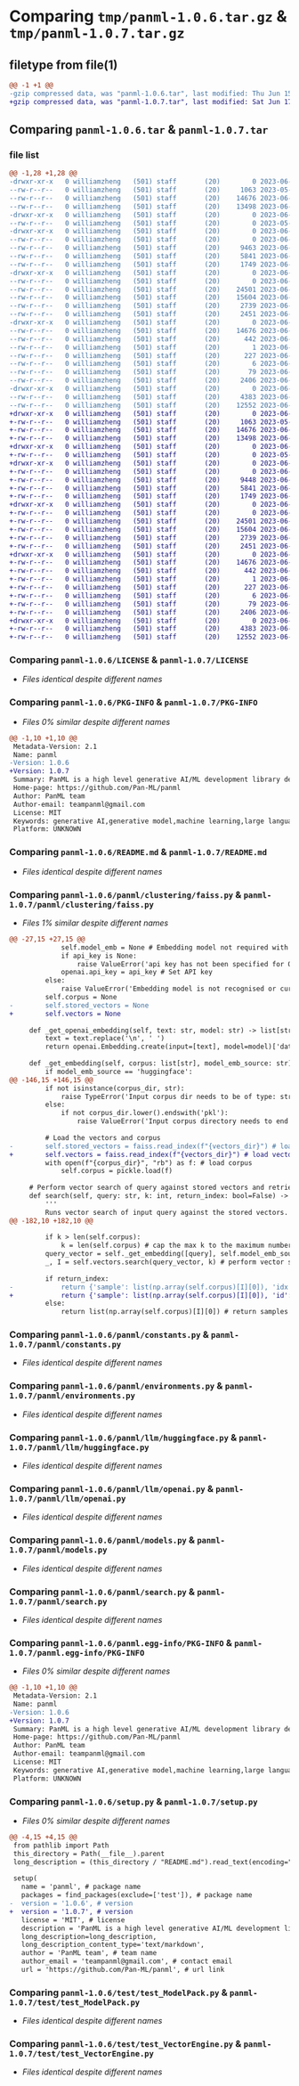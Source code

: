 # Comparing `tmp/panml-1.0.6.tar.gz` & `tmp/panml-1.0.7.tar.gz`

## filetype from file(1)

```diff
@@ -1 +1 @@
-gzip compressed data, was "panml-1.0.6.tar", last modified: Thu Jun 15 12:38:30 2023, max compression
+gzip compressed data, was "panml-1.0.7.tar", last modified: Sat Jun 17 04:41:07 2023, max compression
```

## Comparing `panml-1.0.6.tar` & `panml-1.0.7.tar`

### file list

```diff
@@ -1,28 +1,28 @@
-drwxr-xr-x   0 williamzheng   (501) staff       (20)        0 2023-06-15 12:38:30.417726 panml-1.0.6/
--rw-r--r--   0 williamzheng   (501) staff       (20)     1063 2023-05-11 06:11:04.000000 panml-1.0.6/LICENSE
--rw-r--r--   0 williamzheng   (501) staff       (20)    14676 2023-06-15 12:38:30.418068 panml-1.0.6/PKG-INFO
--rw-r--r--   0 williamzheng   (501) staff       (20)    13498 2023-06-05 12:56:17.000000 panml-1.0.6/README.md
-drwxr-xr-x   0 williamzheng   (501) staff       (20)        0 2023-06-15 12:38:30.411833 panml-1.0.6/panml/
--rw-r--r--   0 williamzheng   (501) staff       (20)        0 2023-05-19 12:08:24.000000 panml-1.0.6/panml/__init__.py
-drwxr-xr-x   0 williamzheng   (501) staff       (20)        0 2023-06-15 12:38:30.414306 panml-1.0.6/panml/clustering/
--rw-r--r--   0 williamzheng   (501) staff       (20)        0 2023-06-08 13:09:32.000000 panml-1.0.6/panml/clustering/__init__.py
--rw-r--r--   0 williamzheng   (501) staff       (20)     9463 2023-06-15 12:36:48.000000 panml-1.0.6/panml/clustering/faiss.py
--rw-r--r--   0 williamzheng   (501) staff       (20)     5841 2023-06-08 13:09:32.000000 panml-1.0.6/panml/constants.py
--rw-r--r--   0 williamzheng   (501) staff       (20)     1749 2023-06-08 13:09:32.000000 panml-1.0.6/panml/environments.py
-drwxr-xr-x   0 williamzheng   (501) staff       (20)        0 2023-06-15 12:38:30.415993 panml-1.0.6/panml/llm/
--rw-r--r--   0 williamzheng   (501) staff       (20)        0 2023-06-08 13:09:32.000000 panml-1.0.6/panml/llm/__init__.py
--rw-r--r--   0 williamzheng   (501) staff       (20)    24501 2023-06-15 12:36:48.000000 panml-1.0.6/panml/llm/huggingface.py
--rw-r--r--   0 williamzheng   (501) staff       (20)    15604 2023-06-14 02:30:39.000000 panml-1.0.6/panml/llm/openai.py
--rw-r--r--   0 williamzheng   (501) staff       (20)     2739 2023-06-11 00:13:19.000000 panml-1.0.6/panml/models.py
--rw-r--r--   0 williamzheng   (501) staff       (20)     2451 2023-06-08 13:09:32.000000 panml-1.0.6/panml/search.py
-drwxr-xr-x   0 williamzheng   (501) staff       (20)        0 2023-06-15 12:38:30.413542 panml-1.0.6/panml.egg-info/
--rw-r--r--   0 williamzheng   (501) staff       (20)    14676 2023-06-15 12:38:30.000000 panml-1.0.6/panml.egg-info/PKG-INFO
--rw-r--r--   0 williamzheng   (501) staff       (20)      442 2023-06-15 12:38:30.000000 panml-1.0.6/panml.egg-info/SOURCES.txt
--rw-r--r--   0 williamzheng   (501) staff       (20)        1 2023-06-15 12:38:30.000000 panml-1.0.6/panml.egg-info/dependency_links.txt
--rw-r--r--   0 williamzheng   (501) staff       (20)      227 2023-06-15 12:38:30.000000 panml-1.0.6/panml.egg-info/requires.txt
--rw-r--r--   0 williamzheng   (501) staff       (20)        6 2023-06-15 12:38:30.000000 panml-1.0.6/panml.egg-info/top_level.txt
--rw-r--r--   0 williamzheng   (501) staff       (20)       79 2023-06-15 12:38:30.419240 panml-1.0.6/setup.cfg
--rw-r--r--   0 williamzheng   (501) staff       (20)     2406 2023-06-15 12:36:48.000000 panml-1.0.6/setup.py
-drwxr-xr-x   0 williamzheng   (501) staff       (20)        0 2023-06-15 12:38:30.417198 panml-1.0.6/test/
--rw-r--r--   0 williamzheng   (501) staff       (20)     4383 2023-06-07 05:36:34.000000 panml-1.0.6/test/test_ModelPack.py
--rw-r--r--   0 williamzheng   (501) staff       (20)    12552 2023-06-15 12:36:48.000000 panml-1.0.6/test/test_VectorEngine.py
+drwxr-xr-x   0 williamzheng   (501) staff       (20)        0 2023-06-17 04:41:07.215625 panml-1.0.7/
+-rw-r--r--   0 williamzheng   (501) staff       (20)     1063 2023-05-11 06:11:04.000000 panml-1.0.7/LICENSE
+-rw-r--r--   0 williamzheng   (501) staff       (20)    14676 2023-06-17 04:41:07.215939 panml-1.0.7/PKG-INFO
+-rw-r--r--   0 williamzheng   (501) staff       (20)    13498 2023-06-05 12:56:17.000000 panml-1.0.7/README.md
+drwxr-xr-x   0 williamzheng   (501) staff       (20)        0 2023-06-17 04:41:07.209970 panml-1.0.7/panml/
+-rw-r--r--   0 williamzheng   (501) staff       (20)        0 2023-05-19 12:08:24.000000 panml-1.0.7/panml/__init__.py
+drwxr-xr-x   0 williamzheng   (501) staff       (20)        0 2023-06-17 04:41:07.212626 panml-1.0.7/panml/clustering/
+-rw-r--r--   0 williamzheng   (501) staff       (20)        0 2023-06-08 13:09:32.000000 panml-1.0.7/panml/clustering/__init__.py
+-rw-r--r--   0 williamzheng   (501) staff       (20)     9448 2023-06-17 04:40:13.000000 panml-1.0.7/panml/clustering/faiss.py
+-rw-r--r--   0 williamzheng   (501) staff       (20)     5841 2023-06-08 13:09:32.000000 panml-1.0.7/panml/constants.py
+-rw-r--r--   0 williamzheng   (501) staff       (20)     1749 2023-06-08 13:09:32.000000 panml-1.0.7/panml/environments.py
+drwxr-xr-x   0 williamzheng   (501) staff       (20)        0 2023-06-17 04:41:07.214082 panml-1.0.7/panml/llm/
+-rw-r--r--   0 williamzheng   (501) staff       (20)        0 2023-06-08 13:09:32.000000 panml-1.0.7/panml/llm/__init__.py
+-rw-r--r--   0 williamzheng   (501) staff       (20)    24501 2023-06-15 12:36:48.000000 panml-1.0.7/panml/llm/huggingface.py
+-rw-r--r--   0 williamzheng   (501) staff       (20)    15604 2023-06-14 02:30:39.000000 panml-1.0.7/panml/llm/openai.py
+-rw-r--r--   0 williamzheng   (501) staff       (20)     2739 2023-06-11 00:13:19.000000 panml-1.0.7/panml/models.py
+-rw-r--r--   0 williamzheng   (501) staff       (20)     2451 2023-06-08 13:09:32.000000 panml-1.0.7/panml/search.py
+drwxr-xr-x   0 williamzheng   (501) staff       (20)        0 2023-06-17 04:41:07.211812 panml-1.0.7/panml.egg-info/
+-rw-r--r--   0 williamzheng   (501) staff       (20)    14676 2023-06-17 04:41:07.000000 panml-1.0.7/panml.egg-info/PKG-INFO
+-rw-r--r--   0 williamzheng   (501) staff       (20)      442 2023-06-17 04:41:07.000000 panml-1.0.7/panml.egg-info/SOURCES.txt
+-rw-r--r--   0 williamzheng   (501) staff       (20)        1 2023-06-17 04:41:07.000000 panml-1.0.7/panml.egg-info/dependency_links.txt
+-rw-r--r--   0 williamzheng   (501) staff       (20)      227 2023-06-17 04:41:07.000000 panml-1.0.7/panml.egg-info/requires.txt
+-rw-r--r--   0 williamzheng   (501) staff       (20)        6 2023-06-17 04:41:07.000000 panml-1.0.7/panml.egg-info/top_level.txt
+-rw-r--r--   0 williamzheng   (501) staff       (20)       79 2023-06-17 04:41:07.216999 panml-1.0.7/setup.cfg
+-rw-r--r--   0 williamzheng   (501) staff       (20)     2406 2023-06-17 04:40:13.000000 panml-1.0.7/setup.py
+drwxr-xr-x   0 williamzheng   (501) staff       (20)        0 2023-06-17 04:41:07.215102 panml-1.0.7/test/
+-rw-r--r--   0 williamzheng   (501) staff       (20)     4383 2023-06-07 05:36:34.000000 panml-1.0.7/test/test_ModelPack.py
+-rw-r--r--   0 williamzheng   (501) staff       (20)    12552 2023-06-15 12:36:48.000000 panml-1.0.7/test/test_VectorEngine.py
```

### Comparing `panml-1.0.6/LICENSE` & `panml-1.0.7/LICENSE`

 * *Files identical despite different names*

### Comparing `panml-1.0.6/PKG-INFO` & `panml-1.0.7/PKG-INFO`

 * *Files 0% similar despite different names*

```diff
@@ -1,10 +1,10 @@
 Metadata-Version: 2.1
 Name: panml
-Version: 1.0.6
+Version: 1.0.7
 Summary: PanML is a high level generative AI/ML development library designed for ease of use and fast experimentation.
 Home-page: https://github.com/Pan-ML/panml
 Author: PanML team
 Author-email: teampanml@gmail.com
 License: MIT
 Keywords: generative AI,generative model,machine learning,large language model,LLM,prompt engineering,fine tuning,prompt tuning,retrieval augmentation,AI safety,AI alignment
 Platform: UNKNOWN
```

### Comparing `panml-1.0.6/README.md` & `panml-1.0.7/README.md`

 * *Files identical despite different names*

### Comparing `panml-1.0.6/panml/clustering/faiss.py` & `panml-1.0.7/panml/clustering/faiss.py`

 * *Files 1% similar despite different names*

```diff
@@ -27,15 +27,15 @@
             self.model_emb = None # Embedding model not required with third party API functions
             if api_key is None:
                 raise ValueError('api key has not been specified for OpenAI model call')
             openai.api_key = api_key # Set API key
         else:
             raise ValueError('Embedding model is not recognised or currently supported')
         self.corpus = None
-        self.stored_vectors = None
+        self.vectors = None
         
     def _get_openai_embedding(self, text: str, model: str) -> list[str]:
         text = text.replace('\n', ' ')
         return openai.Embedding.create(input=[text], model=model)['data'][0]['embedding']
     
     def _get_embedding(self, corpus: list[str], model_emb_source: str) -> np.array:
         if model_emb_source == 'huggingface':
@@ -146,15 +146,15 @@
         if not isinstance(corpus_dir, str):
             raise TypeError('Input corpus dir needs to be of type: str')
         else:
             if not corpus_dir.lower().endswith('pkl'):
                 raise ValueError('Input corpus directory needs to end with .pkl')
         
         # Load the vectors and corpus
-        self.stored_vectors = faiss.read_index(f"{vectors_dir}") # load vectors
+        self.vectors = faiss.read_index(f"{vectors_dir}") # load vectors
         with open(f"{corpus_dir}", "rb") as f: # load corpus
             self.corpus = pickle.load(f)
 
     # Perform vector search of query against stored vectors and retrieve top k results
     def search(self, query: str, k: int, return_index: bool=False) -> Union[list[str], dict[str, str]]:
         '''
         Runs vector search of input query against the stored vectors.
@@ -182,10 +182,10 @@
             
         if k > len(self.corpus):
             k = len(self.corpus) # cap the max k to the maximum number of documents in the corpus store
         query_vector = self._get_embedding([query], self.model_emb_source) # embed input vector
         _, I = self.vectors.search(query_vector, k) # perform vector search
 
         if return_index:
-            return {'sample': list(np.array(self.corpus)[I][0]), 'idx': list(I[0])} # return samples and idx
+            return {'sample': list(np.array(self.corpus)[I][0]), 'id': list(I[0])} # return samples and idx
         else:
             return list(np.array(self.corpus)[I][0]) # return samples only
```

### Comparing `panml-1.0.6/panml/constants.py` & `panml-1.0.7/panml/constants.py`

 * *Files identical despite different names*

### Comparing `panml-1.0.6/panml/environments.py` & `panml-1.0.7/panml/environments.py`

 * *Files identical despite different names*

### Comparing `panml-1.0.6/panml/llm/huggingface.py` & `panml-1.0.7/panml/llm/huggingface.py`

 * *Files identical despite different names*

### Comparing `panml-1.0.6/panml/llm/openai.py` & `panml-1.0.7/panml/llm/openai.py`

 * *Files identical despite different names*

### Comparing `panml-1.0.6/panml/models.py` & `panml-1.0.7/panml/models.py`

 * *Files identical despite different names*

### Comparing `panml-1.0.6/panml/search.py` & `panml-1.0.7/panml/search.py`

 * *Files identical despite different names*

### Comparing `panml-1.0.6/panml.egg-info/PKG-INFO` & `panml-1.0.7/panml.egg-info/PKG-INFO`

 * *Files 0% similar despite different names*

```diff
@@ -1,10 +1,10 @@
 Metadata-Version: 2.1
 Name: panml
-Version: 1.0.6
+Version: 1.0.7
 Summary: PanML is a high level generative AI/ML development library designed for ease of use and fast experimentation.
 Home-page: https://github.com/Pan-ML/panml
 Author: PanML team
 Author-email: teampanml@gmail.com
 License: MIT
 Keywords: generative AI,generative model,machine learning,large language model,LLM,prompt engineering,fine tuning,prompt tuning,retrieval augmentation,AI safety,AI alignment
 Platform: UNKNOWN
```

### Comparing `panml-1.0.6/setup.py` & `panml-1.0.7/setup.py`

 * *Files 0% similar despite different names*

```diff
@@ -4,15 +4,15 @@
 from pathlib import Path
 this_directory = Path(__file__).parent
 long_description = (this_directory / "README.md").read_text(encoding="utf-8")
 
 setup(
   name = 'panml', # package name     
   packages = find_packages(exclude=['test']), # package name
-  version = '1.0.6', # version
+  version = '1.0.7', # version
   license = 'MIT', # license
   description = 'PanML is a high level generative AI/ML development library designed for ease of use and fast experimentation.', # short description about the package
   long_description=long_description,
   long_description_content_type='text/markdown',
   author = 'PanML team', # team name
   author_email = 'teampanml@gmail.com', # contact email
   url = 'https://github.com/Pan-ML/panml', # url link
```

### Comparing `panml-1.0.6/test/test_ModelPack.py` & `panml-1.0.7/test/test_ModelPack.py`

 * *Files identical despite different names*

### Comparing `panml-1.0.6/test/test_VectorEngine.py` & `panml-1.0.7/test/test_VectorEngine.py`

 * *Files identical despite different names*

